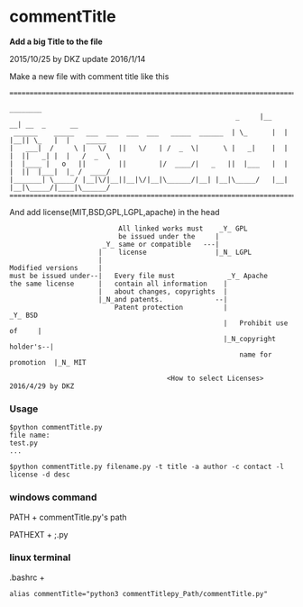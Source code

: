 # commentTitle

**Add a big Title to the file**

2015/10/25 by DKZ update 2016/1/14


Make a new file with comment title like this

```
=================================================================================================
                                                               ________                          
                                                        _     |__    __| __  _      __           
 ______    _____   ___  ___  ___  ___   _____  ______  | \_      |  |   |__|| \_   |  |    _____ 
|   ___|  /     \ |   \/   ||   \/   | /  _  \|      \ |   _|    |  |   |  ||   _| |  |   /  _  \
|  |____ |   o   ||        ||        |/  ____/|   _   ||  |___   |  |   |  ||  |___|  |_ /  ____/
|_______| \_____/ |__|\/|__||__|\/|__|\______/|__| |__|\_____/   |__|   |__|\_____/|____|\______/
=================================================================================================
```

And add license(MIT,BSD,GPL,LGPL,apache) in the head


	                           All linked works must    _Y_ GPL
	                           be issued under the     |
	                       _Y_ same or compatible   ---| 
	                      |    license                 |_N_ LGPL
	                      |
	Modified versions     |
	must be issued under--|   Every file must             _Y_ Apache
	the same license      |   contain all information    |
	                      |   about changes, copyrights  | 
	                      |_N_and patents.             --|         
	                          Patent protection          |                        _Y_ BSD
 	                                                     |   Prohibit use of     |
	                                                     |_N_copyright holder's--|
	                                                         name for promotion  |_N_ MIT
	                                                         
	                                       <How to select Licenses>       2016/4/29 by DKZ


### Usage
```
$python commentTitle.py
file name:
test.py
...

$python commentTitle.py filename.py -t title -a author -c contact -l license -d desc
```

### windows command

PATH + commentTitle.py's path

PATHEXT + ;.py


### linux terminal

.bashrc +

    alias commentTitle="python3 commentTitlepy_Path/commentTitle.py"
